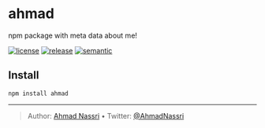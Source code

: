 # ahmad

npm package with meta data about me!

[![license][license-img]][license-url]
[![release][release-img]][release-url]
[![semantic][semantic-img]][semantic-url]

## Install

``` bash
npm install ahmad
```

----
> Author: [Ahmad Nassri](https://www.ahmadnassri.com/) &bull;
> Twitter: [@AhmadNassri](https://twitter.com/AhmadNassri)

[license-url]: LICENSE
[license-img]: https://badgen.net/github/license/ahmadnassri/node-ahmad

[release-url]: https://github.com/ahmadnassri/node-ahmad/releases
[release-img]: https://badgen.net/github/release/ahmadnassri/node-ahmad

[semantic-url]: https://github.com/ahmadnassri/node-ahmad/actions?query=workflow%3Arelease
[semantic-img]: https://badgen.net/badge/📦/semantically%20released/blue
